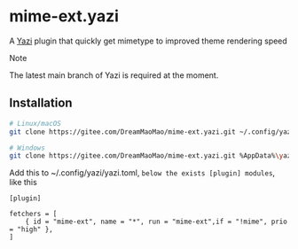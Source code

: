 # mime-ext.yazi

A [Yazi](https://github.com/sxyazi/yazi) plugin that quickly get mimetype to improved theme rendering speed

> [!NOTE]
> The latest main branch of Yazi is required at the moment.


## Installation

```sh
# Linux/macOS
git clone https://gitee.com/DreamMaoMao/mime-ext.yazi.git ~/.config/yazi/plugins/mime-ext.yazi

# Windows
git clone https://gitee.com/DreamMaoMao/mime-ext.yazi.git %AppData%\yazi\config\plugins\mime-ext.yazi
```
Add this to ~/.config/yazi/yazi.toml, `below the exists [plugin] modules`, like this
```
[plugin]

fetchers = [
	{ id = "mime-ext", name = "*", run = "mime-ext",if = "!mime", prio = "high" },
]
```